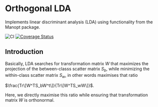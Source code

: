 # Orthogonal LDA
Implements linear discriminant analysis (LDA) using functionality from the Manopt package.

![CI](https://github.com/grero/OrthogonalLDA.jl/actions/workflows/ci.yml/badge.svg)
[![Coverage Status](https://coveralls.io/repos/github/grero/OrthogonalLDA.jl/badge.svg?branch=main)](https://coveralls.io/github/grero/OrthogonalLDA.jl?branch=main)

## Introduction

Basically, LDA searches for transformation matrix $W$ that maximizes the projection of the between-classs scatter matrix $S_b$, while minimizing the within-class scatter matrix $S_w$, in other words maximises that ratio

$\frac{Tr\[W^TS_bW^t\]}{Tr\[W^TS_wW\]}$.

Here, we directly maximise this ratio while ensuring that transformation matrix $W$ is orthonormal.

